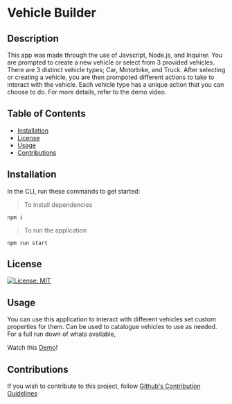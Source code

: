 # Vehicle Builder

## Description

This app was made through the use of Javscript, Node.js, and Inquirer. You are prompted to create a new vehicle or select from 3 provided vehicles. There are 3 distinct vehicle types; Car, Motorbike, and Truck. After selecting or creating a vehicle, you are then prompoted different actions to take to interact with the vehicle. Each vehicle type has a unique action that you can choose to do. For more details, refer to the demo video.

## Table of Contents
* [Installation](#installation)
* [License](#license)
* [Usage](#usage)
* [Contributions]()

## Installation

In the CLI, run these commands to get started:

> To install dependencies
```
npm i
```
> To run the application
```
npm run start
```

## License

[![License: MIT](https://img.shields.io/badge/License-MIT-yellow.svg)](https://opensource.org/licenses/MIT)

## Usage

You can use this application to interact with different vehicles set custom properties for them. Can be used to catalogue vehicles to use as needed. For a full run down of whats available, 

Watch this [Demo](https://drive.google.com/file/d/1TaTMfhBxQqbeHND-2qL4o_0mzcGofQQw/view?usp=drive_link)!

## Contributions

If you wish to contribute to this project, follow [Github's Contribution Guidelines](https://docs.github.com/en/get-started/exploring-projects-on-github/contributing-to-a-project)
